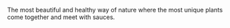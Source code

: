 The most beautiful and healthy way of nature where the most unique plants come together and meet with sauces. 
